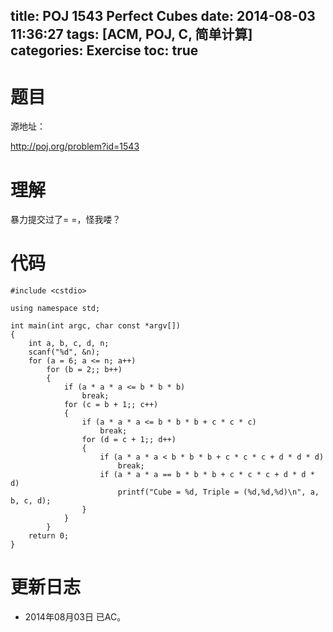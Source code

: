 ﻿title: POJ 1543 Perfect Cubes
date: 2014-08-03 11:36:27
tags: [ACM, POJ, C, 简单计算]
categories: Exercise
toc: true
---
# 题目
源地址：

http://poj.org/problem?id=1543

# 理解
暴力提交过了= =，怪我喽？

<!-- more -->

# 代码
```
#include <cstdio>

using namespace std;

int main(int argc, char const *argv[])
{
    int a, b, c, d, n;
    scanf("%d", &n);
    for (a = 6; a <= n; a++)
        for (b = 2;; b++)
        {
            if (a * a * a <= b * b * b)
                break;
            for (c = b + 1;; c++)
            {
                if (a * a * a <= b * b * b + c * c * c)
                    break;
                for (d = c + 1;; d++)
                {
                    if (a * a * a < b * b * b + c * c * c + d * d * d)
                        break;
                    if (a * a * a == b * b * b + c * c * c + d * d * d)
                        printf("Cube = %d, Triple = (%d,%d,%d)\n", a, b, c, d);
                }
            }
        }
    return 0;
}
```
	
# 更新日志
- 2014年08月03日 已AC。